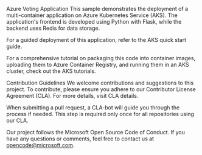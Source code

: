 Azure Voting Application
This sample demonstrates the deployment of a multi-container application on Azure Kubernetes Service (AKS). The application's frontend is developed using Python with Flask, while the backend uses Redis for data storage.

For a guided deployment of this application, refer to the AKS quick start guide.

For a comprehensive tutorial on packaging this code into container images, uploading them to Azure Container Registry, and running them in an AKS cluster, check out the AKS tutorials.

Contribution Guidelines
We welcome contributions and suggestions to this project. To contribute, please ensure you adhere to our Contributor License Agreement (CLA). For more details, visit CLA details.

When submitting a pull request, a CLA-bot will guide you through the process if needed. This step is required only once for all repositories using our CLA.

Our project follows the Microsoft Open Source Code of Conduct. If you have any questions or comments, feel free to contact us at opencode@microsoft.com.